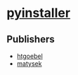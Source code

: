 # [pyinstaller](https://pypi.org/project/pyinstaller)



## Publishers
- [htgoebel](https://pypi.org/user/htgoebel)
- [matysek](https://pypi.org/user/matysek)

